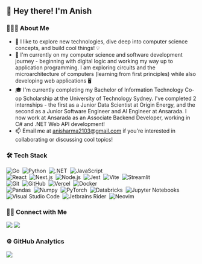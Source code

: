 ## 👋 Hey there! I'm Anish

### 👨🏻‍💻 About Me
- 👀 I like to explore new technologies, dive deep into computer science concepts, and build cool things! 💡
- 🌱 I'm currently on my computer science and software development journey - beginning with digital logic and working my way up to application programming. I am exploring circuits and the microarchitecture of computers (learning from first principles) while also developing web applications 🖥
- 🎓 I'm currently completing my Bachelor of Information Technology Co-op Scholarship at the University of Technology Sydney. I've completed 2 internships - the first as a Junior Data Scientist at Origin Energy, and the second as a Junior Software Engineer and AI Engineer at Ansarada. I now work at Ansarada as an Associate Backend Developer, working in C# and .NET Web API development!
- 📫 Email me at anisharma2103@gmail.com if you're interested in collaborating or discussing cool topics!

### 🛠 Tech Stack

![Go](https://img.shields.io/badge/-Go-333333?style=flat&logo=go)&nbsp;
![Python](https://img.shields.io/badge/-Python-333333?style=flat&logo=python)&nbsp;
![.NET](https://img.shields.io/badge/-C%23_.NET-333333)&nbsp;
![JavaScript](https://img.shields.io/badge/-JavaScript-333333?style=flat&logo=javascript)&nbsp;\
![React](https://img.shields.io/badge/-React-333333?style=flat&logo=react)&nbsp;
![Next.js](https://img.shields.io/badge/-Next.js-333333?style=flat&logo=nextdotjs)&nbsp;
![Node.js](https://img.shields.io/badge/-Node.js-333333?style=flat&logo=node.js)&nbsp;
![Jest](https://img.shields.io/badge/-Jest-333333?style=flat&logo=jest)&nbsp;
![Vite](https://img.shields.io/badge/-Vite-333333?style=flat&logo=vite)&nbsp;
![Streamlit](https://img.shields.io/badge/-Streamlit-333333?style=flat&logo=streamlit)&nbsp;\
![Git](https://img.shields.io/badge/-Git-333333?style=flat&logo=git)&nbsp;
![GitHub](https://img.shields.io/badge/-GitHub-333333?style=flat&logo=github)&nbsp;
![Vercel](https://img.shields.io/badge/-Vercel-333333?style=flat&logo=vercel)&nbsp;
![Docker](https://img.shields.io/badge/-Docker-333333?style=flat&logo=docker)&nbsp;\
![Pandas](https://img.shields.io/badge/-Pandas-333333?style=flat&logo=pandas)&nbsp;
![Numpy](https://img.shields.io/badge/-Numpy-333333?style=flat&logo=numpy)&nbsp;
![PyTorch](https://img.shields.io/badge/-PyTorch-333333?style=flat&logo=pytorch)&nbsp;
![Databricks](https://img.shields.io/badge/-Databricks-333333?style=flat&logo=databricks)&nbsp;
![Jupyter Notebooks](https://img.shields.io/badge/-Jupyter_Notebooks-333333?style=flat&logo=jupyter)&nbsp;\
![Visual Studio Code](https://img.shields.io/badge/-Visual%20Studio%20Code-333333?style=flat&logo=visual-studio-code&logoColor=007ACC)&nbsp;
![Jetbrains Rider](https://img.shields.io/badge/-Jetbrains_Rider-333333?style=flat&logo=rider)&nbsp;
![Neovim](https://img.shields.io/badge/-NeoVim-333333?style=flat&logo=neovim)&nbsp;

### 🤝🏻 Connect with Me

<a href="https://www.linkedin.com/in/anish-sharma-933266221/"><img src="https://img.shields.io/badge/Anish%20Sharma-0077B5?style=flat-square&logo=Linkedin&logoColor=white"/></a>
<a href="mailto:anisharma2103@gmail.com"><img src="https://img.shields.io/badge/-anisharma2103@gmail.com-D14836?style=flat-square&logo=Gmail&logoColor=white"/></a>

### ⚙️ GitHub Analytics
![](http://github-profile-summary-cards.vercel.app/api/cards/profile-details?username=anishsharma21&theme=tokyonight)
